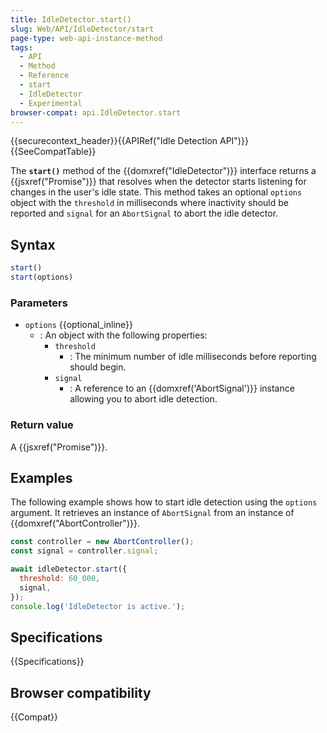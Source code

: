 ```yaml
---
title: IdleDetector.start()
slug: Web/API/IdleDetector/start
page-type: web-api-instance-method
tags:
  - API
  - Method
  - Reference
  - start
  - IdleDetector
  - Experimental
browser-compat: api.IdleDetector.start
---
```


{{securecontext_header}}{{APIRef("Idle Detection API")}}{{SeeCompatTable}}

The **`start()`** method of the {{domxref("IdleDetector")}} interface returns a
{{jsxref("Promise")}} that resolves when the detector starts listening for changes in the
user's idle state. This
method takes an optional `options` object with the `threshold` in milliseconds
where inactivity should be reported and `signal` for an `AbortSignal` to abort
the idle detector.

## Syntax

```js
start()
start(options)
```

### Parameters

- `options` {{optional_inline}}
  - : An object with the following properties:
    - `threshold`
      - : The minimum number of idle milliseconds before reporting should begin.
    - `signal`
      - : A reference to an {{domxref('AbortSignal')}} instance allowing you to abort idle detection.

### Return value

A {{jsxref("Promise")}}.

## Examples

The following example shows how to start idle detection using the `options` argument. It retrieves an instance of `AbortSignal` from an instance of {{domxref("AbortController")}}.

```js
const controller = new AbortController();
const signal = controller.signal;

await idleDetector.start({
  threshold: 60_000,
  signal,
});
console.log('IdleDetector is active.');
```

## Specifications

{{Specifications}}

## Browser compatibility

{{Compat}}
